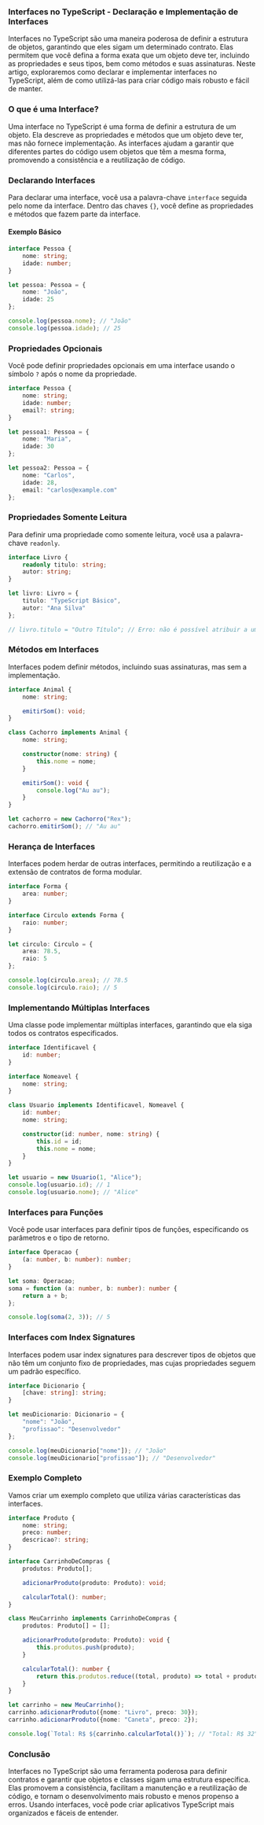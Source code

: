 ### Interfaces no TypeScript - Declaração e Implementação de Interfaces

Interfaces no TypeScript são uma maneira poderosa de definir a estrutura de objetos, garantindo que eles sigam um
determinado contrato. Elas permitem que você defina a forma exata que um objeto deve ter, incluindo as propriedades e
seus tipos, bem como métodos e suas assinaturas. Neste artigo, exploraremos como declarar e implementar interfaces no
TypeScript, além de como utilizá-las para criar código mais robusto e fácil de manter.

### O que é uma Interface?

Uma interface no TypeScript é uma forma de definir a estrutura de um objeto. Ela descreve as propriedades e métodos que
um objeto deve ter, mas não fornece implementação. As interfaces ajudam a garantir que diferentes partes do código usem
objetos que têm a mesma forma, promovendo a consistência e a reutilização de código.

### Declarando Interfaces

Para declarar uma interface, você usa a palavra-chave `interface` seguida pelo nome da interface. Dentro das
chaves `{}`, você define as propriedades e métodos que fazem parte da interface.

#### Exemplo Básico

```typescript
interface Pessoa {
    nome: string;
    idade: number;
}

let pessoa: Pessoa = {
    nome: "João",
    idade: 25
};

console.log(pessoa.nome); // "João"
console.log(pessoa.idade); // 25
```

### Propriedades Opcionais

Você pode definir propriedades opcionais em uma interface usando o símbolo `?` após o nome da propriedade.

```typescript
interface Pessoa {
    nome: string;
    idade: number;
    email?: string;
}

let pessoa1: Pessoa = {
    nome: "Maria",
    idade: 30
};

let pessoa2: Pessoa = {
    nome: "Carlos",
    idade: 28,
    email: "carlos@example.com"
};
```

### Propriedades Somente Leitura

Para definir uma propriedade como somente leitura, você usa a palavra-chave `readonly`.

```typescript
interface Livro {
    readonly titulo: string;
    autor: string;
}

let livro: Livro = {
    titulo: "TypeScript Básico",
    autor: "Ana Silva"
};

// livro.titulo = "Outro Título"; // Erro: não é possível atribuir a uma propriedade somente leitura
```

### Métodos em Interfaces

Interfaces podem definir métodos, incluindo suas assinaturas, mas sem a implementação.

```typescript
interface Animal {
    nome: string;

    emitirSom(): void;
}

class Cachorro implements Animal {
    nome: string;

    constructor(nome: string) {
        this.nome = nome;
    }

    emitirSom(): void {
        console.log("Au au");
    }
}

let cachorro = new Cachorro("Rex");
cachorro.emitirSom(); // "Au au"
```

### Herança de Interfaces

Interfaces podem herdar de outras interfaces, permitindo a reutilização e a extensão de contratos de forma modular.

```typescript
interface Forma {
    area: number;
}

interface Circulo extends Forma {
    raio: number;
}

let circulo: Circulo = {
    area: 78.5,
    raio: 5
};

console.log(circulo.area); // 78.5
console.log(circulo.raio); // 5
```

### Implementando Múltiplas Interfaces

Uma classe pode implementar múltiplas interfaces, garantindo que ela siga todos os contratos especificados.

```typescript
interface Identificavel {
    id: number;
}

interface Nomeavel {
    nome: string;
}

class Usuario implements Identificavel, Nomeavel {
    id: number;
    nome: string;

    constructor(id: number, nome: string) {
        this.id = id;
        this.nome = nome;
    }
}

let usuario = new Usuario(1, "Alice");
console.log(usuario.id); // 1
console.log(usuario.nome); // "Alice"
```

### Interfaces para Funções

Você pode usar interfaces para definir tipos de funções, especificando os parâmetros e o tipo de retorno.

```typescript
interface Operacao {
    (a: number, b: number): number;
}

let soma: Operacao;
soma = function (a: number, b: number): number {
    return a + b;
};

console.log(soma(2, 3)); // 5
```

### Interfaces com Index Signatures

Interfaces podem usar index signatures para descrever tipos de objetos que não têm um conjunto fixo de propriedades, mas
cujas propriedades seguem um padrão específico.

```typescript
interface Dicionario {
    [chave: string]: string;
}

let meuDicionario: Dicionario = {
    "nome": "João",
    "profissao": "Desenvolvedor"
};

console.log(meuDicionario["nome"]); // "João"
console.log(meuDicionario["profissao"]); // "Desenvolvedor"
```

### Exemplo Completo

Vamos criar um exemplo completo que utiliza várias características das interfaces.

```typescript
interface Produto {
    nome: string;
    preco: number;
    descricao?: string;
}

interface CarrinhoDeCompras {
    produtos: Produto[];

    adicionarProduto(produto: Produto): void;

    calcularTotal(): number;
}

class MeuCarrinho implements CarrinhoDeCompras {
    produtos: Produto[] = [];

    adicionarProduto(produto: Produto): void {
        this.produtos.push(produto);
    }

    calcularTotal(): number {
        return this.produtos.reduce((total, produto) => total + produto.preco, 0);
    }
}

let carrinho = new MeuCarrinho();
carrinho.adicionarProduto({nome: "Livro", preco: 30});
carrinho.adicionarProduto({nome: "Caneta", preco: 2});

console.log(`Total: R$ ${carrinho.calcularTotal()}`); // "Total: R$ 32"
```

### Conclusão

Interfaces no TypeScript são uma ferramenta poderosa para definir contratos e garantir que objetos e classes sigam uma
estrutura específica. Elas promovem a consistência, facilitam a manutenção e a reutilização de código, e tornam o
desenvolvimento mais robusto e menos propenso a erros. Usando interfaces, você pode criar aplicativos TypeScript mais
organizados e fáceis de entender.